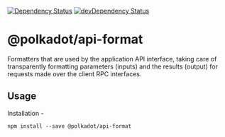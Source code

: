 [![Dependency Status](https://david-dm.org/polkadot-js/api.svg?path=packages/api-format)](https://david-dm.org/polkadot-js/api?path=packages/api-format)
[![devDependency Status](https://david-dm.org/polkadot-js/api/dev-status.svg?path=packages/api-format)](https://david-dm.org/polkadot-js/api?path=packages/api-format#info=devDependencies)

# @polkadot/api-format

Formatters that are used by the application API interface, taking care of transparently formatting parameters (inputs) and the results (output) for requests made over the client RPC interfaces.

## Usage

Installation -

```
npm install --save @polkadot/api-format
```
